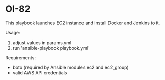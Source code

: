 # OI-82

This playbook launches EC2 instance and install Docker and Jenkins to it.

Usage:
  1) adjust values in params.yml
  2) run 'ansible-playbook playbook.yml'
  
Requirements:
  - boto (required by Ansible modules ec2 and ec2_group)
  - valid AWS API credentials
